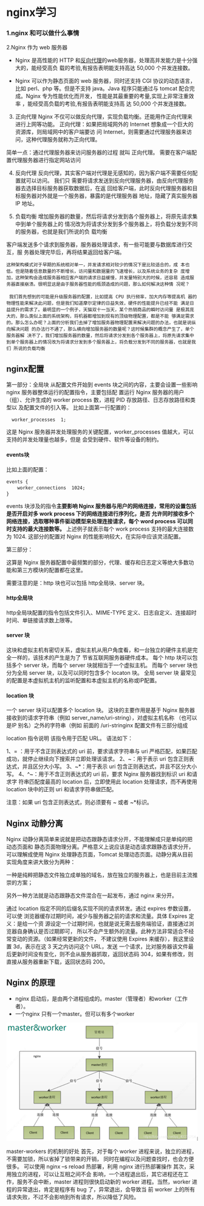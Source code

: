# nginx学习

### 1.nginx 和可以做什么事情

2.Nginx 作为 web 服务器

- Nginx 是高性能的 HTTP 和[反向代理](https://so.csdn.net/so/search?q=反向代理&spm=1001.2101.3001.7020)的web服务器，处理高并发能力是十分强大的，能经受高负 载的考验,有报告表明能支持高达 50,000 个并发连接数。

  

- Nginx 可以作为静态页面的 web 服务器，同时还支持 CGI 协议的动态语言，比如 perl、php 等。但是不支持 java。Java 程序只能通过与 tomcat 配合完成。Nginx 专为性能优化而开发， 性能是其最重要的考量,实现上非常注重效率 ，能经受高负载的考验,有报告表明能支持高 达 50,000 个并发连接数。
  

3. 正向代理
Nginx 不仅可以做反向代理，实现负载均衡。还能用作正向代理来进行上网等功能。 正向代理：如果把局域网外的 Internet 想象成一个巨大的资源库，则局域网中的客户端要访 问 Internet，则需要通过代理服务器来访问，这种代理服务就称为正向代理。

简单一点：通过代理服务器来访问服务器的过程 就叫 正向代理。
需要在客户端配置代理服务器进行指定网站访问

4. 反向代理
    反向代理，其实客户端对代理是无感知的，因为客户端不需要任何配置就可以访问。
    我们只 需要将请求发送到反向代理服务器，由反向代理服务器去选择目标服务器获取数据后，在返 回给客户端，此时反向代理服务器和目标服务器对外就是一个服务器，暴露的是代理服务器 地址，隐藏了真实服务器 IP 地址。	

5. 负载均衡
    增加服务器的数量，然后将请求分发到各个服务器上，将原先请求集中到单个服务器上的 情况改为将请求分发到多个服务器上，将负载分发到不同的服务器，也就是我们所说的负 载均衡

  客户端发送多个请求到服务器，服务器处理请求，有一些可能要与数据库进行交互，服 务器处理完毕后，再将结果返回给客户端。

    这种架构模式对于早期的系统相对单一，并发请求相对较少的情况下是比较适合的，成 本也低。但是随着信息数量的不断增长，访问量和数据量的飞速增长，以及系统业务的复杂 度增加，这种架构会造成服务器相应客户端的请求日益缓慢，并发量特别大的时候，还容易 造成服务器直接崩溃。很明显这是由于服务器性能的瓶颈造成的问题，那么如何解决这种情 况呢？
    
     我们首先想到的可能是升级服务器的配置，比如提高 CPU 执行频率，加大内存等提高机 器的物理性能来解决此问题，但是我们知道摩尔定律的日益失效，硬件的性能提升已经不能 满足日益提升的需求了。最明显的一个例子，天猫双十一当天，某个热销商品的瞬时访问量 是极其庞大的，那么类似上面的系统架构，将机器都增加到现有的顶级物理配置，都是不能 够满足需求的。那么怎么办呢？上面的分析我们去掉了增加服务器物理配置来解决问题的办法，也就是说纵向解决问题 的办法行不通了，那么横向增加服务器的数量呢？这时候集群的概念产生了，单个服务器解 决不了，我们增加服务器的数量，然后将请求分发到各个服务器上，将原先请求集中到单个服务器上的情况改为将请求分发到多个服务器上，将负载分发到不同的服务器，也就是我们 所说的负载均衡

  ## nginx配置

  第一部分：全局块
  从配置文件开始到 events 块之间的内容，主要会设置一些影响nginx 服务器整体运行的配置指令，主要包括配 置运行 Nginx 服务器的用户（组）、允许生成的 worker process 数，进程 PID 存放路径、日志存放路径和类型以 及配置文件的引入等。
  比如上面第一行配置的：

  ```nginx
    worker_processes  1;
  ```

  这是 Nginx 服务器并发处理服务的关键配置，worker_processes 值越大，可以支持的并发处理量也越多，但是 会受到硬件、软件等设备的制约。

  #### events块

  比如上面的配置：

  ```nginx
  events {
      worker_connections  1024;
  }
  ```

  events 块涉及的指令**主要影响 Nginx 服务器与用户的网络连接，常用的设置包括是否开启对多 work process 下的网络连接进行序列化，是否 允许同时接收多个网络连接，选取哪种事件驱动模型来处理连接请求，每个 word process 可以同时支持的最大连接数等。**
  上述例子就表示每个 work process 支持的最大连接数为 1024.
  这部分的配置对 Nginx 的性能影响较大，在实际中应该灵活配置。

  第三部分：

  

  这算是 Nginx 服务器配置中最频繁的部分，代理、缓存和日志定义等绝大多数功能和第三方模块的配置都在这里。

  需要注意的是：http 块也可以包括 http全局块、server 块。

  #### http全局块

  http全局块配置的指令包括文件引入、MIME-TYPE 定义、日志自定义、连接超时时间、单链接请求数上限等。

  #### server 块

  这块和虚拟主机有密切关系，虚拟主机从用户角度看，和一台独立的硬件主机是完全一样的，该技术的产生是为了 节省互联网服务器硬件成本。
  每个 http 块可以包括多个 server 块，而每个 server 块就相当于一个虚拟主机。
  而每个 server 块也分为全局 server 块，以及可以同时包含多个 locaton 块。
  全局 server 块
  最常见的配置是本虚拟机主机的监听配置和本虚拟主机的名称或IP配置。

  #### location 块

  一个 server 块可以配置多个 location 块。
  这块的主要作用是基于 Nginx 服务器接收到的请求字符串（例如 server_name/uri-string），对虚拟主机名称 （也可以是IP 别名）之外的字符串（例如 前面的 /uri-stringinx 配置文件有三部分组成

location 指令说明
该指令用于匹配 URL。
语法如下：

1、= ：用于不含正则表达式的 uri 前，要求请求字符串与 uri 严格匹配，如果匹配 成功，就停止继续向下搜索并立即处理该请求。
2、~：用于表示 uri 包含正则表达式，并且区分大小写。
3、~*：用于表示 uri 包含正则表达式，并且不区分大小写。
4、^~：用于不含正则表达式的 uri 前，要求 Nginx 服务器找到标识 uri 和请求字 符串匹配度最高的 location 后，立即使用此 location 处理请求，而不再使用 location 块中的正则 uri 和请求字符串做匹配。

注意：如果 uri 包含正则表达式，则必须要有 ~ 或者 ~*标识。

## Nginx 动静分离

Nginx 动静分离简单来说就是把动态跟静态请求分开，不能理解成只是单纯的把动态页面和 静态页面物理分离。严格意义上说应该是动态请求跟静态请求分开，可以理解成使用 Nginx 处理静态页面，Tomcat 处理动态页面。动静分离从目前实现角度来讲大致分为两种：

一种是纯粹把静态文件独立成单独的域名，放在独立的服务器上，也是目前主流推崇的方案；

另外一种方法就是动态跟静态文件混合在一起发布，通过 nginx 来分开。

通过 location 指定不同的后缀名实现不同的请求转发。通过 expires 参数设置，可以使 浏览器缓存过期时间，减少与服务器之前的请求和流量。具体 Expires 定义：是给一个资 源设定一个过期时间，也就是说无需去服务端验证，直接通过浏览器自身确认是否过期即可， 所以不会产生额外的流量。此种方法非常适合不经常变动的资源。（如果经常更新的文件， 不建议使用 Expires 来缓存），我这里设置 3d，表示在这 3 天之内访问这个 URL，发送 一个请求，比对服务器该文件最后更新时间没有变化，则不会从服务器抓取，返回状态码 304，如果有修改，则直接从服务器重新下载，返回状态码 200。

##  Nginx 的原理

- nginx 启动后，是由两个进程组成的。master（管理者）和worker（工作者）。
- 一个nginx 只有一个master。但可以有多个worker

![06ba3f0629beb1d84681fd17e2796df](https://github.com/sizhouLiu/sizhouLiu.github.io/blob/master/2024/05/03/Nginx%E5%AD%A6%E4%B9%A0/06ba3f0629beb1d84681fd17e2796df.png?raw=true)

master-workers 的机制的好处
首先，对于每个 worker 进程来说，独立的进程，不需要加锁，所以省掉了锁带来的开销， 同时在编程以及问题查找时，也会方便很多。
可以使用 nginx –s reload 热部署，利用 nginx 进行热部署操作
其次，采用独立的进程，可以让互相之间不会 影响，一个进程退出后，其它进程还在工作，服务不会中断，master 进程则很快启动新的 worker 进程。当然，worker 进程的异常退出，肯定是程序有 bug 了，异常退出，会导致当 前 worker 上的所有请求失败，不过不会影响到所有请求，所以降低了风险。
